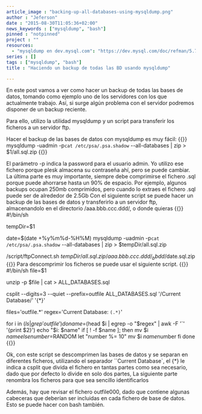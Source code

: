 ```yaml
---
article_image : "backing-up-all-databases-using-mysqldump.png"
author : "Jeferson"
date : "2015-08-30T11:05:36+02:00"
news_keywords : ["mysqldump", "bash"]
pinned : "notpinned"
project : ""
resources:
  - "mysqldump en dev.mysql.com": "https://dev.mysql.com/doc/refman/5.7/en/mysqldump.html"
series : []
tags : ["mysqldump", "bash"]
title : "Haciendo un backup de todas las BD usando mysqldump"

---
```

En este post vamos a ver como hacer un backup de todas las bases de datos, tomando como ejemplo uno de los servidores con los que actualmente trabajo. Así, si surge algún problema con el servidor podremos disponer de un backup reciente.

Para ello, utilizo la utilidad mysqldump y un script para transferir los ficheros a un servidor ftp.
<!--more-->

Hacer el backup de las bases de datos con mysqldump es muy fácil:
{{<highlight sh>}}
mysqldump -uadmin -p`cat /etc/psa/.psa.shadow` --all-databases | zip > $1/all.sql.zip
{{</highlight>}}

El parámetro -p indica la password para el usuario admin. Yo utilizo ese fichero porque plesk almacena su contraseña ahí, pero se puede cambiar. La última parte es muy importante, siempre debe comprimirse el fichero .sql porque puede ahorrarse hasta un 90% de espacio. Por ejemplo, algunos backups ocupan 250mb comprimidos, pero cuando lo extraes el fichero .sql puede ser de alrededor de 2.5Gb
Con el siguiente script se puede hacer un backup de las bases de datos y transferirlo a un servidor ftp, almacenandolo en el directorio /aaa.bbb.ccc.ddd/, o donde quieras
{{<highlight bash>}}
#!/bin/sh

tempDir=$1

date=$(date +%y%m%d-%H%M)
mysqldump -uadmin -p`cat /etc/psa/.psa.shadow` --all-databases | zip > $tempDir/all.sql.zip

/script/ftpConnect.sh $tempDir/all.sql.zip /aaa.bbb.ccc.ddd/_bbdd/$date.sql.zip
{{</highlight>}}
Para descomprimir los ficheros se puede usar el siguiente script.
{{<highlight bash>}}
#!/bin/sh
file=$1

unzip -p $file | cat > ALL_DATABASES.sql

csplit --digits=3 --quiet --prefix=outfile ALL_DATABASES.sql '/Current Database/' '{*}'

files='outfile.*'
regex='Current Database: `(.*)`'

for i in $(ls | grep 'outfile')
do
	name=$(head $i | egrep -o "$regex" | awk -F '`' '{print $2}')
	echo "$i: $name"
    if [ ! -f $name ]; then
	    mv $i $name
    else
        number=$RANDOM
        let "number %= 10"
        mv $i $name$number
    fi
done
{{</highlight>}}

Ok, con este script se descomprimen las bases de datos y se separan en diferentes ficheros, utilizando el separador ``Current Database`, el {*} le indica a csplit que divida el fichero en tantas partes como sea necesario, dado que por defecto lo divide en solo dos partes, La siguiente parte renombra los ficheros para que sea sencillo identificarlos

Además, hay que revisar el fichero outfile000, dado que contiene algunas cabeceras que deberían ser incluidas en cada fichero de base de datos. Esto se puede hacer con bash también.
